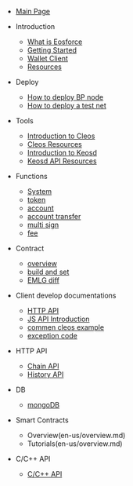 - [Main Page](en-us/README.md)

- Introduction
    - [What is Eosforce](en-us/what_is_eosforce.md)
    - [Getting Started](en-us/getting_started_eosforce.md)
    - [Wallet Client](en-us/eosforce_wallet_introduction.md)
    - [Resources](en-us/eosforce_res.md)
- Deploy
    - [How to deploy BP node](en-us/eosforce_bp.md)
    - [How to deploy a test net](en-us/eosforce_bios.md)
- Tools
    - [Introduction to Cleos](en-us/eosforce_cleos_introduction.md)
    - [Cleos Resources](en-us/eosforce_cleos_res.md)
    - [Introduction to Keosd](en-us/eosforce_keosd_introduction.md)
    - [Keosd API Resources](en-us/eosforce_keosd_res.md)
- Functions
    - [System](en-us/contract/System/System.md)
    - [token](en-us/contract/eosio.token/token.md)
    - [account](en-us/contract/contract_eosio_bios.md)
    - [account transfer](en-us/eosforce_username_tran.md)
    - [multi sign](en-us/contract/eosio.msig/msig.md)
    - [fee](zh-cn/fee.md)
- Contract
    - [overview](en-us/contract/overview.md)
    - [build and set](en-us/contract/build_and_set.md)
    - [EMLG diff](en-us/contract/eos_diff.md)
- Client develop documentations
    - [HTTP API](en-us/eosforce_http_api_develop.md)
    - [JS API Introduction](en-us/eosjs_api_doc.md) 
    - [commen cleos example](en-us/eosforce_cleos_eg.md)
    - [exception code](en-us/eosforce_exception_code.md)
- HTTP API
    - [Chain API](en-us/eosforce_http_chain_api.md)
    - [History API](en-us/eosforce_http_history_api.md)
- DB
    - [mongoDB](zh-cn/mongodb.md)
- Smart Contracts
	- Overview(en-us/overview.md)
	- Tutorials(en-us/overview.md)
- C/C++ API
    - [C/C++ API](https://developers.eos.io/eosio-cpp/reference)